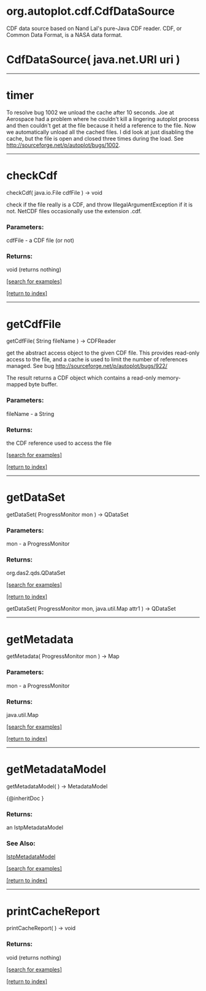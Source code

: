 # org.autoplot.cdf.CdfDataSource

CDF data source based on Nand Lal's pure-Java
 CDF reader.  CDF, or Common Data Format, is a NASA data format.

# CdfDataSource( java.net.URI uri )


***
<a name="timer"></a>
# timer

To resolve bug 1002 we unload the cache after 10 seconds.  Joe at Aerospace had a problem where
 he couldn't kill a lingering autoplot process and then couldn't get at the file because it held a reference to the
 file.  Now we automatically unload all the cached files.  I did look at just disabling the cache, but the file is
 open and closed three times during the load.  See http://sourceforge.net/p/autoplot/bugs/1002.

***
<a name="checkCdf"></a>
# checkCdf
checkCdf( java.io.File cdfFile ) &rarr; void

check if the file really is a CDF, and throw IllegalArgumentException if it is not.
 NetCDF files occasionally use the extension .cdf.

### Parameters:
cdfFile - a CDF file (or not)

### Returns:
void (returns nothing)


<a href="https://github.com/autoplot/dev/search?q=checkCdf&unscoped_q=checkCdf">[search for examples]</a>

<a href="https://github.com/autoplot/documentation/blob/master/javadoc/index-all.md">[return to index]</a>

***
<a name="getCdfFile"></a>
# getCdfFile
getCdfFile( String fileName ) &rarr; CDFReader

get the abstract access object to the given CDF file.  This provides read-only access to the file, and a cache
 is used to limit the number of references managed.
 See bug http://sourceforge.net/p/autoplot/bugs/922/

 The result returns a CDF object which contains a read-only memory-mapped byte buffer.

### Parameters:
fileName - a String

### Returns:
the CDF reference used to access the file

<a href="https://github.com/autoplot/dev/search?q=getCdfFile&unscoped_q=getCdfFile">[search for examples]</a>

<a href="https://github.com/autoplot/documentation/blob/master/javadoc/index-all.md">[return to index]</a>

***
<a name="getDataSet"></a>
# getDataSet
getDataSet( ProgressMonitor mon ) &rarr; QDataSet



### Parameters:
mon - a ProgressMonitor

### Returns:
org.das2.qds.QDataSet


<a href="https://github.com/autoplot/dev/search?q=getDataSet&unscoped_q=getDataSet">[search for examples]</a>

<a href="https://github.com/autoplot/documentation/blob/master/javadoc/index-all.md">[return to index]</a>

getDataSet( ProgressMonitor mon, java.util.Map attr1 ) &rarr; QDataSet<br>
***
<a name="getMetadata"></a>
# getMetadata
getMetadata( ProgressMonitor mon ) &rarr; Map



### Parameters:
mon - a ProgressMonitor

### Returns:
java.util.Map


<a href="https://github.com/autoplot/dev/search?q=getMetadata&unscoped_q=getMetadata">[search for examples]</a>

<a href="https://github.com/autoplot/documentation/blob/master/javadoc/index-all.md">[return to index]</a>

***
<a name="getMetadataModel"></a>
# getMetadataModel
getMetadataModel(  ) &rarr; MetadataModel

{@inheritDoc }

### Returns:
an IstpMetadataModel
### See Also:
<a href='IstpMetadataModel.md'>IstpMetadataModel</a> <br>

<a href="https://github.com/autoplot/dev/search?q=getMetadataModel&unscoped_q=getMetadataModel">[search for examples]</a>

<a href="https://github.com/autoplot/documentation/blob/master/javadoc/index-all.md">[return to index]</a>

***
<a name="printCacheReport"></a>
# printCacheReport
printCacheReport(  ) &rarr; void



### Returns:
void (returns nothing)


<a href="https://github.com/autoplot/dev/search?q=printCacheReport&unscoped_q=printCacheReport">[search for examples]</a>

<a href="https://github.com/autoplot/documentation/blob/master/javadoc/index-all.md">[return to index]</a>


